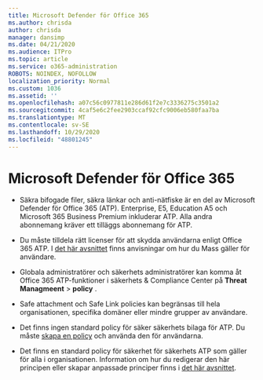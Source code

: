 ```yaml
---
title: Microsoft Defender för Office 365
ms.author: chrisda
author: chrisda
manager: dansimp
ms.date: 04/21/2020
ms.audience: ITPro
ms.topic: article
ms.service: o365-administration
ROBOTS: NOINDEX, NOFOLLOW
localization_priority: Normal
ms.custom: 1036
ms.assetid: ''
ms.openlocfilehash: a07c56c0977811e286d61f2e7c3336275c3501a2
ms.sourcegitcommit: 4caf5e6c2fee2903ccaf92cfc9006eb580faa7ba
ms.translationtype: MT
ms.contentlocale: sv-SE
ms.lasthandoff: 10/29/2020
ms.locfileid: "48801245"
---
```

# <a name="microsoft-defender-for-office-365"></a>Microsoft Defender för Office 365

- Säkra bifogade filer, säkra länkar och anti-nätfiske är en del av Microsoft Defender för Office 365 (ATP). Enterprise, E5, Education A5 och Microsoft 365 Business Premium inkluderar ATP. Alla andra abonnemang kräver ett tilläggs abonnemang för ATP.

- Du måste tilldela rätt licenser för att skydda användarna enligt Office 365 ATP. I [det här avsnittet](https://docs.microsoft.com/microsoft-365/admin/add-users/add-users) finns anvisningar om hur du Mass gäller för användare.

- Globala administratörer och säkerhets administratörer kan komma åt Office 365 ATP-funktioner i säkerhets & Compliance Center på **Threat Managmeent** \> **policy** .

- Safe attachment och Safe Link policies kan begränsas till hela organisationen, specifika domäner eller mindre grupper av användare.

- Det finns ingen standard policy för säker säkerhets bilaga för ATP. Du måste [skapa en policy](https://docs.microsoft.com/microsoft-365/security/office-365-security/set-up-atp-safe-attachments-policies) och använda den för användarna.

- Det finns en standard policy för säkerhet för säkerhets ATP som gäller för alla i organisationen. Information om hur du redigerar den här principen eller skapar anpassade principer finns i [det här avsnittet](https://docs.microsoft.com/microsoft-365/security/office-365-security/set-up-atp-safe-links-policies).
